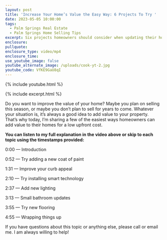```yaml
---
layout: post
title: 'Increase Your Home’s Value the Easy Way: 6 Projects To Try '
date: 2023-05-05 10:00:00
tags:
  - Palm Springs Real Estate
  - Palm Springs Home Selling Tips
excerpt: Six projects homeowners should consider when updating their houses.
enclosure:
pullquote:
enclosure_type: video/mp4
enclosure_time:
use_youtube_image: false
youtube_alternate_image: /uploads/cook-yt-2.jpg
youtube_code: VfKE9GaU8qI
---
```

{% include youtube.html %}

{% include excerpt.html %}

Do you want to improve the value of your home? Maybe you plan on selling this season, or maybe you don’t plan to sell for years to come. Whatever your situation is, it’s always a good idea to add value to your property. That’s why today, I’m sharing a few of the easiest ways homeowners can add value to their homes for a low upfront cost.&nbsp;

**You can listen to my full explanation in the video above or skip to each topic using the timestamps provided:**

0:00 — Introduction&nbsp;

0:52 — Try adding a new coat of paint&nbsp;

1:31 — Improve your curb appeal&nbsp;

2:10 — Try installing smart technology

2:37 — Add new lighting&nbsp;

3:13 — Small bathroom updates&nbsp;

3:55 — Try new flooring

4:55 — Wrapping things up

If you have questions about this topic or anything else, please call or email me. I am always willing to help!